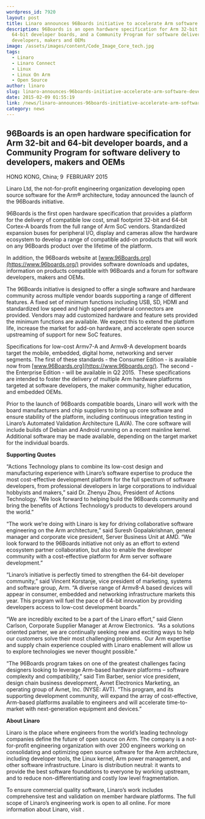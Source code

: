 ```yaml
---
wordpress_id: 7920
layout: post
title: Linaro announces 96Boards initiative to accelerate Arm software development
description: 96Boards is an open hardware specification for Arm 32-bit and
  64-bit developer boards, and a Community Program for software delivery to
  developers, makers and OEMs
image: /assets/images/content/Code_Image_Core_tech.jpg
tags:
  - Linaro
  - Linaro Connect
  - Linux
  - Linux On Arm
  - Open Source
author: linaro
slug: linaro-announces-96boards-initiative-accelerate-arm-software-development
date: 2015-02-09 01:55:19
link: /news/linaro-announces-96boards-initiative-accelerate-arm-software-development/
category: news
---
```

## 96Boards is an open hardware specification for Arm 32-bit and 64-bit developer boards, and a Community Program for software delivery to developers, makers and OEMs

HONG KONG, China; 9  FEBRUARY 2015

Linaro Ltd, the not-for-profit engineering organization developing open source software for the Arm® architecture, today announced the launch of the 96Boards initiative.

96Boards is the first open hardware specification that provides a platform for the delivery of compatible low cost, small footprint 32-bit and 64-bit Cortex-A boards from the full range of Arm SoC vendors. Standardized expansion buses for peripheral I/O, display and cameras allow the hardware ecosystem to develop a range of compatible add-on products that will work on any 96Boards product over the lifetime of the platform.

In addition, the 96Boards website at [www.96Boards.org](https://www.96boards.org/) provides software downloads and updates, information on products compatible with 96Boards and a forum for software developers, makers and OEMs.

The 96Boards initiative is designed to offer a single software and hardware community across multiple vendor boards supporting a range of different features. A fixed set of minimum functions including USB, SD, HDMI and standardized low speed and high speed peripheral connectors are provided. Vendors may add customized hardware and feature sets provided the minimum functions are available. We expect this to extend the platform life, increase the market for add-on hardware, and accelerate open source upstreaming of support for new SoC features.

Specifications for low-cost Armv7-A and Armv8-A development boards target the mobile, embedded, digital home, networking and server segments. The first of these standards - the Consumer Edition - is available now from [www.96Boards.org](https://www.96boards.org/). The second - the Enterprise Edition - will be available in Q2 2015.  These specifications are intended to foster the delivery of multiple Arm hardware platforms targeted at software developers, the maker community, higher education, and embedded OEMs.

Prior to the launch of 96Boards compatible boards, Linaro will work with the board manufacturers and chip suppliers to bring up core software and ensure stability of the platform, including continuous integration testing in Linaro’s Automated Validation Architecture (LAVA). The core software will include builds of Debian and Android running on a recent mainline kernel. Additional software may be made available, depending on the target market for the individual boards.

**Supporting Quotes**

“Actions Technology plans to combine its low-cost design and manufacturing experience with Linaro’s software expertise to produce the most cost-effective development platform for the full spectrum of software developers, from professional developers in large corporations to individual hobbyists and makers,” said Dr. Zhenyu Zhou, President of Actions Technology. “We look forward to helping build the 96Boards community and bring the benefits of Actions Technology’s products to developers around the world.”

“The work we’re doing with Linaro is key for driving collaborative software engineering on the Arm architecture,” said Suresh Gopalakrishnan, general manager and corporate vice president, Server Business Unit at AMD. “We look forward to the 96Boards initiative not only as an effort to extend ecosystem partner collaboration, but also to enable the developer community with a cost-effective platform for Arm server software development.”

“Linaro’s initiative is perfectly timed to strengthen the 64-bit developer community,” said Vincent Korstanje, vice president of marketing, systems and software group, Arm. “A diverse range of Armv8-A based devices will appear in consumer, embedded and networking infrastructure markets this year. This program will fuel the pace of 64-bit innovation by providing developers access to low-cost development boards.”

“We are incredibly excited to be a part of the Linaro effort,” said Glenn Carlson, Corporate Supplier Manager at Arrow Electronics.  “As a solutions oriented partner, we are continually seeking new and exciting ways to help our customers solve their most challenging problems.  Our Arm expertise and supply chain experience coupled with Linaro enablement will allow us to explore technologies we never thought possible.”

“The 96Boards program takes on one of the greatest challenges facing designers looking to leverage Arm-based hardware platforms – software complexity and compatibility,” said Tim Barber, senior vice president, design chain business development, Avnet Electronics Marketing, an operating group of Avnet, Inc. (NYSE: AVT). “This program, and its supporting development community, will expand the array of cost-effective, Arm-based platforms available to engineers and will accelerate time-to-market with next-generation equipment and devices.”

**About Linaro**

Linaro is the place where engineers from the world’s leading technology companies define the future of open source on Arm. The company is a not-for-profit engineering organization with over 200 engineers working on consolidating and optimizing open source software for the Arm architecture, including developer tools, the Linux kernel, Arm power management, and other software infrastructure. Linaro is distribution neutral: it wants to provide the best software foundations to everyone by working upstream, and to reduce non-differentiating and costly low level fragmentation.

To ensure commercial quality software, Linaro’s work includes comprehensive test and validation on member hardware platforms. The full scope of Linaro’s engineering work is open to all online. For more information about Linaro, visit [](<>).
